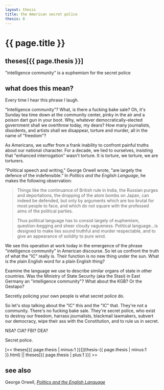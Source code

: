 ```yaml
---
layout: thesis
title: the American secret police
thesis: 8
---
```


<h1 id="html">{{ page.title }}</h1>

<h2 id="html">theses[{{ page.thesis }}]</h2>

"intelligence community" is a euphemism for the secret police

<h2 id="html">what does this mean?</h2>

Every time I hear this phrase I laugh.

"Intelligence community"? What, is there a fucking bake sale? Oh, it's Sunday tea time down at the community center, pinky in the air and a poison dart gun in your boot. Why, whatever democratically-elected government shall we overthrow today, my dears? How many journalists, dissidents, and artists shall we disappear, torture and murder, all in the name of "freedom"?

As Americans, we suffer from a frank inability to confront painful truths about our national character. For a decade, we lied to ourselves, insisting that "enhanced interrogation" wasn't torture. It is torture, we torture, we are torturers.

"Political speech and writing," George Orwell wrote, "are largely the defence of the indefensible." In _Politics and the English Language_, he makes the following observation:

<blockquote>
<p>
Things like the continuance of British rule in India, the Russian purges and deportations, the dropping of the atom bombs on Japan, can indeed be defended, but only by arguments which are too brutal for most people to face, and which do not square with the professed aims of the political parties.
</p>
<p>
Thus political language has to consist largely of euphemism, question-begging and sheer cloudy vagueness. Political language...is designed to make lies sound truthful and murder respectable, and to give an appearance of solidity to pure wind. 
</p>
</blockquote>

We see this operation at work today in the emergence of the phrase "intelligence community" in American discourse. So let us confront the truth of what the "IC" really is. Their function is no new thing under the sun. What is the plain English word for a plain English thing?

Examine the language we use to describe similar organs of state in other countries. Was the Ministry of State Security (aka the Stasi) in East Germany an "intelligence community"? What about the KGB? Or the Gestapo?

Secretly policing your own people is what secret police do.

So let's stop talking about the "IC" this and the "IC" that. They're not a community. There's no fucking bake sale. They're secret police, who exist to destroy our freedom, harrass journalists, blackmail lawmakers, subvert our democracy, wipe their ass with the Constitution, and to rule us in secret.

NSA? CIA? FBI? DEA?

Secret police.

[\<\< theses[{{ page.thesis | minus:1 }}]](thesis-{{ page.thesis | minus:1 }}.html)  ||  theses[{{ page.thesis | plus:1 }}] \>\>

<h2 id="html">see also</h2>

George Orwell, [_Politics and the English Language_](http://www.orwell.ru/library/essays/politics/english/e_polit)


